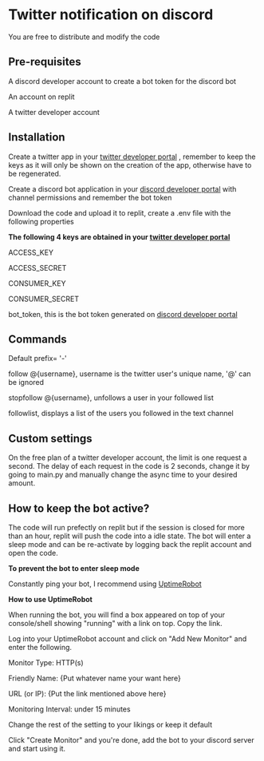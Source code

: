 # Twitter notification on discord
<p>You are free to distribute and modify the code</p>

## Pre-requisites
<p>A discord developer account to create a bot token for the discord bot</p>
<p>An account on replit</p>
<p>A twitter developer account</p>

## Installation
<p>Create a twitter app in your <a href='https://developers.twitter.com/'>twitter developer portal</a>
, remember to keep the keys as it will only be shown on the creation of the app, otherwise have to be regenerated.</p>
<p>Create a discord bot application in your <a href= 'https://discord.com/developers'>discord developer portal</a> with channel permissions and remember the bot token<p>
<p>Download the code and upload it to replit, create a .env file with the following properties</p>

<p><b>The following 4 keys are obtained in your <a href='https://developers.twitter.com/'>twitter developer portal</a></b></p>
<p>ACCESS_KEY</p>
<p>ACCESS_SECRET</p>
<p>CONSUMER_KEY</p>
<p>CONSUMER_SECRET</p>

<p>bot_token, this is the bot token generated on <a href= 'https://discord.com/developers'>discord developer portal</a></p>

## Commands
<p>Default prefix= '-'</p>
<p>follow @{username}, username is the twitter user's unique name, '@' can be ignored</p>
<p>stopfollow @{username}, unfollows a user in your followed list</p>
<p>followlist, displays a list of the users you followed in the text channel</p>

## Custom settings
<p>On the free plan of a twitter developer account, the limit is one request a second. The delay of each request in the code is 2 seconds, change it by going to main.py and manually change the async time to your desired amount.</p>

## How to keep the bot active?
<p>The code will run prefectly on replit but if the session is closed for more than an hour, replit will push the code into a idle state. The bot will enter a sleep mode and can be re-activate by logging back the replit account and open the code.</p>
<p><b>To prevent the bot to enter sleep mode</b></p>
<p>Constantly ping your bot, I recommend using <a href=https://uptimerobot.com/>UptimeRobot</a></p>
<p><b>How to use UptimeRobot</b></p>
<p>When running the bot, you will find a box appeared on top of your console/shell showing "running" with a link on top. Copy the link.</p>
<p>Log into your UptimeRobot account and click on "Add New Monitor" and enter the following.</p>
<p>Monitor Type: HTTP(s)</p>
<p>Friendly Name: {Put whatever name your want here}</p>
<p>URL (or IP): {Put the link mentioned above here}</p>
<p>Monitoring Interval: under 15 minutes</p>
<p>Change the rest of the setting to your likings or keep it default</p>
<p>Click "Create Monitor" and you're done, add the bot to your discord server and start using it.</p>
